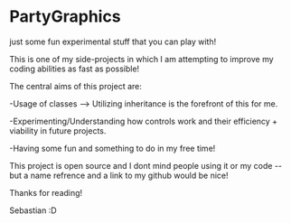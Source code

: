 # PartyGraphics
just some fun experimental stuff that you can play with!

This is one of my side-projects in which I am attempting to improve my coding abilities as fast as possible!

The central aims of this project are:

  -Usage of classes --> Utilizing inheritance is the forefront of this for me.
  
  -Experimenting/Understanding how controls work and their efficiency + viability in future projects.
  
  -Having some fun and something to do in my free time!
  
  
This project is open source and I dont mind people using it or my code -- but a name refrence and a link to my github would be nice!

Thanks for reading!

Sebastian :D
